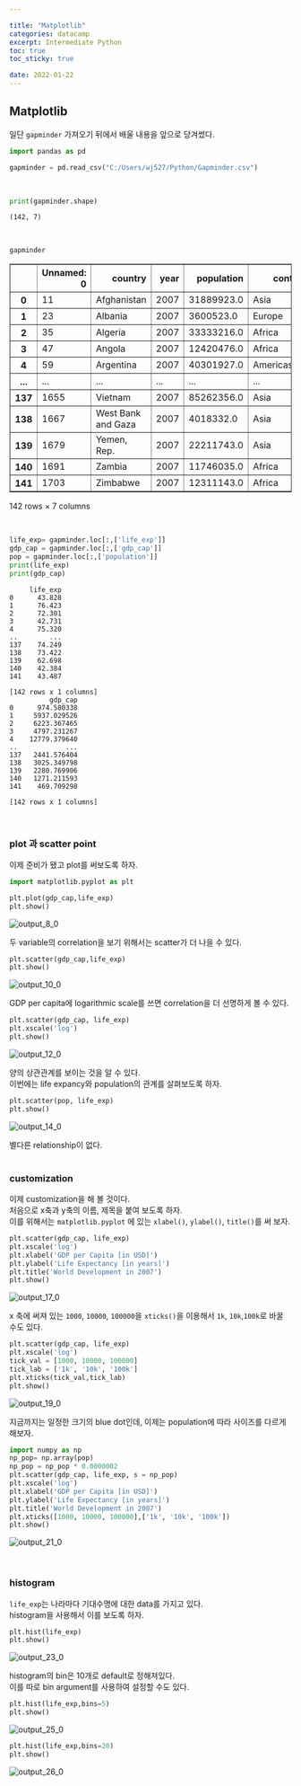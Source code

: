 ```yaml
---

title: "Matplotlib"
categories: datacamp
excerpt: Intermediate Python
toc: true
toc_sticky: true

date: 2022-01-22
---
```


## Matplotlib

일단 `gapminder` 가져오기 뒤에서 배울 내용을 앞으로 당겨썼다.


```python
import pandas as pd
```


```python
gapminder = pd.read_csv("C:/Users/wj527/Python/Gapminder.csv")

```
<br>


```python
print(gapminder.shape)
```

    (142, 7)
    
<br>


```python
gapminder
```




<div>
<style scoped>
    .dataframe tbody tr th:only-of-type {
        vertical-align: middle;
    }

    .dataframe tbody tr th {
        vertical-align: top;
    }

    .dataframe thead th {
        text-align: right;
    }
</style>
<table border="1" class="dataframe">
  <thead>
    <tr style="text-align: right;">
      <th></th>
      <th>Unnamed: 0</th>
      <th>country</th>
      <th>year</th>
      <th>population</th>
      <th>cont</th>
      <th>life_exp</th>
      <th>gdp_cap</th>
    </tr>
  </thead>
  <tbody>
    <tr>
      <th>0</th>
      <td>11</td>
      <td>Afghanistan</td>
      <td>2007</td>
      <td>31889923.0</td>
      <td>Asia</td>
      <td>43.828</td>
      <td>974.580338</td>
    </tr>
    <tr>
      <th>1</th>
      <td>23</td>
      <td>Albania</td>
      <td>2007</td>
      <td>3600523.0</td>
      <td>Europe</td>
      <td>76.423</td>
      <td>5937.029526</td>
    </tr>
    <tr>
      <th>2</th>
      <td>35</td>
      <td>Algeria</td>
      <td>2007</td>
      <td>33333216.0</td>
      <td>Africa</td>
      <td>72.301</td>
      <td>6223.367465</td>
    </tr>
    <tr>
      <th>3</th>
      <td>47</td>
      <td>Angola</td>
      <td>2007</td>
      <td>12420476.0</td>
      <td>Africa</td>
      <td>42.731</td>
      <td>4797.231267</td>
    </tr>
    <tr>
      <th>4</th>
      <td>59</td>
      <td>Argentina</td>
      <td>2007</td>
      <td>40301927.0</td>
      <td>Americas</td>
      <td>75.320</td>
      <td>12779.379640</td>
    </tr>
    <tr>
      <th>...</th>
      <td>...</td>
      <td>...</td>
      <td>...</td>
      <td>...</td>
      <td>...</td>
      <td>...</td>
      <td>...</td>
    </tr>
    <tr>
      <th>137</th>
      <td>1655</td>
      <td>Vietnam</td>
      <td>2007</td>
      <td>85262356.0</td>
      <td>Asia</td>
      <td>74.249</td>
      <td>2441.576404</td>
    </tr>
    <tr>
      <th>138</th>
      <td>1667</td>
      <td>West Bank and Gaza</td>
      <td>2007</td>
      <td>4018332.0</td>
      <td>Asia</td>
      <td>73.422</td>
      <td>3025.349798</td>
    </tr>
    <tr>
      <th>139</th>
      <td>1679</td>
      <td>Yemen, Rep.</td>
      <td>2007</td>
      <td>22211743.0</td>
      <td>Asia</td>
      <td>62.698</td>
      <td>2280.769906</td>
    </tr>
    <tr>
      <th>140</th>
      <td>1691</td>
      <td>Zambia</td>
      <td>2007</td>
      <td>11746035.0</td>
      <td>Africa</td>
      <td>42.384</td>
      <td>1271.211593</td>
    </tr>
    <tr>
      <th>141</th>
      <td>1703</td>
      <td>Zimbabwe</td>
      <td>2007</td>
      <td>12311143.0</td>
      <td>Africa</td>
      <td>43.487</td>
      <td>469.709298</td>
    </tr>
  </tbody>
</table>
<p>142 rows × 7 columns</p>
</div>

<br>



```python
life_exp= gapminder.loc[:,['life_exp']]
gdp_cap = gapminder.loc[:,['gdp_cap']]
pop = gapminder.loc[:,['population']]
print(life_exp)
print(gdp_cap)
```

         life_exp
    0      43.828
    1      76.423
    2      72.301
    3      42.731
    4      75.320
    ..        ...
    137    74.249
    138    73.422
    139    62.698
    140    42.384
    141    43.487
    
    [142 rows x 1 columns]
              gdp_cap
    0      974.580338
    1     5937.029526
    2     6223.367465
    3     4797.231267
    4    12779.379640
    ..            ...
    137   2441.576404
    138   3025.349798
    139   2280.769906
    140   1271.211593
    141    469.709298
    
    [142 rows x 1 columns]
    

<br>

### plot 과 scatter point

이제 준비가 됐고 plot를 써보도록 하자.  


```python
import matplotlib.pyplot as plt
```


```python
plt.plot(gdp_cap,life_exp)
plt.show()
```


    
![output_8_0](https://user-images.githubusercontent.com/96481582/150666868-34054bc6-7c00-4e51-971b-dacaee0e3674.png)
    


두 variable의 correlation을 보기 위해서는 scatter가 더 나을 수 있다.  


```python
plt.scatter(gdp_cap,life_exp)
plt.show()
```


    
![output_10_0](https://user-images.githubusercontent.com/96481582/150666871-d8fbc0e6-c945-4412-ae7b-3a17ba934967.png)
    


GDP per capita에  logarithmic scale를 쓰면 correlation을 더 선명하게 볼 수 있다.  


```python
plt.scatter(gdp_cap, life_exp)
plt.xscale('log')
plt.show()
```


    
![output_12_0](https://user-images.githubusercontent.com/96481582/150666872-77db772c-b4a1-47c6-82b7-75a05e587a67.png)
    


양의 상관관계를 보이는 것을 알 수 있다.  
이번에는 life expancy와 population의 관계를 살펴보도록 하자.  


```python
plt.scatter(pop, life_exp)
plt.show()
```


    
![output_14_0](https://user-images.githubusercontent.com/96481582/150666873-a10c03da-05f9-4e41-af53-e8c44b3147bd.png)
    


별다른 relationship이 없다.  
<br>

### customization

이제 customization을 해 볼 것이다.  
처음으로 x축과 y축의 이름, 제목을 붙여 보도록 하자.  
이를 위해서는 `matplotlib.pyplot` 에 있는 `xlabel()`, `ylabel()`, `title()`를 써 보자.  


```python
plt.scatter(gdp_cap, life_exp)
plt.xscale('log')
plt.xlabel('GDP per Capita [in USD]')
plt.ylabel('Life Expectancy [in years]')
plt.title('World Development in 2007')
plt.show()
```

    
![output_17_0](https://user-images.githubusercontent.com/96481582/150666874-f88bbedc-777f-4e60-938c-3ce32d1d8f06.png)
    


x 축에 써져 있는 `1000`, `10000`, `100000`을 `xticks()`을 이용해서 `1k`, `10k`,`100k`로 바꿀 수도 있다.  


```python
plt.scatter(gdp_cap, life_exp)
plt.xscale('log')
tick_val = [1000, 10000, 100000]
tick_lab = ['1k', '10k', '100k']
plt.xticks(tick_val,tick_lab)
plt.show()
```


    
![output_19_0](https://user-images.githubusercontent.com/96481582/150666875-14de6fb3-8aec-45bc-9768-5bd79f338bb5.png)
    


지금까지는 일정한 크기의 blue dot인데, 이제는 population에 따라 사이즈를 다르게 해보자.


```python
import numpy as np
np_pop= np.array(pop)
np_pop = np_pop * 0.0000002
plt.scatter(gdp_cap, life_exp, s = np_pop)
plt.xscale('log') 
plt.xlabel('GDP per Capita [in USD]')
plt.ylabel('Life Expectancy [in years]')
plt.title('World Development in 2007')
plt.xticks([1000, 10000, 100000],['1k', '10k', '100k'])
plt.show()
```


    
![output_21_0](https://user-images.githubusercontent.com/96481582/150666876-07769a4b-9f98-4931-8b2b-82053d38837f.png)
    
<br>

### histogram

`life_exp`는 나라마다 기대수명에 대한 data를 가지고 있다.  
histogram을 사용해서 이를 보도록 하자.  


```python
plt.hist(life_exp)
plt.show()
```


    
![output_23_0](https://user-images.githubusercontent.com/96481582/150666877-98a961bb-98fc-40b2-a485-63ca635b7f7f.png)
    


histogram의 bin은 10개로 default로 정해져있다.  
이를 따로 bin argument를 사용하여 설정할 수도 있다.  


```python
plt.hist(life_exp,bins=5)
plt.show()
```


    
![output_25_0](https://user-images.githubusercontent.com/96481582/150666878-d35083a3-2d88-4760-8b4c-31f59ba50b4b.png)
    



```python
plt.hist(life_exp,bins=20)
plt.show()
```


    
![output_26_0](https://user-images.githubusercontent.com/96481582/150666879-b63333a5-394c-45f9-a859-2adade2d07d2.png)
    

